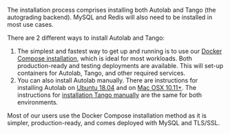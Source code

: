 The installation process comprises installing both Autolab and Tango (the autograding backend). MySQL and Redis will also need to be installed in most use cases.

There are 2 different ways to install Autolab and Tango:

  1. The simplest and fastest way to get up and running is to use our [Docker Compose installation](/installation/docker-compose/), which is ideal for most workloads. Both production-ready and testing deployments are available. This will set-up containers for Autolab, Tango, and other required services.
  2. You can also install Autolab manually. There are instructions for installing Autolab on [Ubuntu 18.04](/installation/ubuntu) and on [Mac OSX 10.11+](/installation/osx). The instructions for [installation Tango manually](/tango/#installation) are the same for both environments.


Most of our users use the Docker Compose installation method as it is simpler, production-ready, and comes deployed with MySQL and TLS/SSL. 